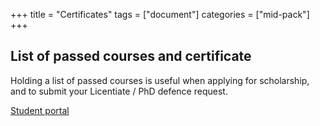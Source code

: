 +++
title = "Certificates"
tags = ["document"]
categories = ["mid-pack"]
+++

## List of passed courses and certificate

Holding a list of passed courses is useful when applying for scholarship, and to submit your Licentiate / PhD defence request.

[Student portal](https://student.portal.chalmers.se/en/chalmersstudies/Pages/services.aspx)
